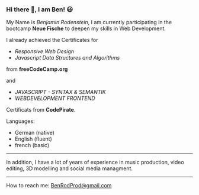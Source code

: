 ### Hi there 👋, I am Ben! :smiley:



My Name is *Benjamin Rodenstein*, I am currently participating in the bootcamp **Neue Fische** to deepen my skills in Web Development.


I already achieved the Certificates for 

- *Responsive Web Design*
- *Javascript Data Structures and Algorithms* 

from **freeCodeCamp.org** 

and

- *JAVASCRIPT - SYNTAX & SEMANTIK*
- *WEBDEVELOPMENT FRONTEND* 

Certificats from **CodePirate**.

Languages:
- German (native)
- English (fluent)
- french (basic)

---

In addition, I have a lot of years of experience in music production, video editing, 3D modelling and social media managment.

---




How to reach me: BenRodProd@gmail.com

